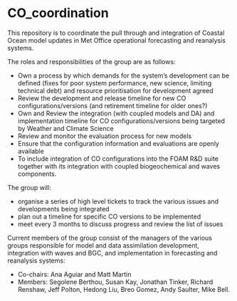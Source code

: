 # CO_coordination

This repository is to coordinate the pull through and integration of Coastal Ocean model updates in Met Office operational forecasting and reanalysis systems.

The roles and responsibilities of the group are as follows:
   - Own a process by which demands for the system’s development can be defined (fixes for poor system performance, new science, limiting technical debt) and resource prioritisation for development agreed
   - Review the development and release timeline for new CO configurations/versions (and retirement timeline for older ones?)
   - Own and Review the integration (with coupled models and DA) and implementation timeline for CO configurations/versions being targeted by Weather and Climate Science
   - Review and monitor the evaluation process for new models
   - Ensure that the configuration information and evaluations are openly available
   - To include integration of CO configurations into the FOAM R&D suite together with its integration with coupled biogeochemical and waves components.

The group will:
   - organise a series of high level tickets to track the various issues and developments being integrated
   - plan out a timeline for specific CO versions to be implemented
   - meet every 3 months to discuss progress and review the list of issues

Current members of the group consist of the managers of the various groups responsible for model and data assimilation development, integration with waves and BGC, and implementation in forecasting and reanalysis systems:
   - Co-chairs: Ana Aguiar and Matt Martin
   - Members: Segolene Berthou, Susan Kay, Jonathan Tinker, Richard Renshaw, Jeff Polton, Hedong Liu, Breo Gomez, Andy Saulter, Mike Bell.
